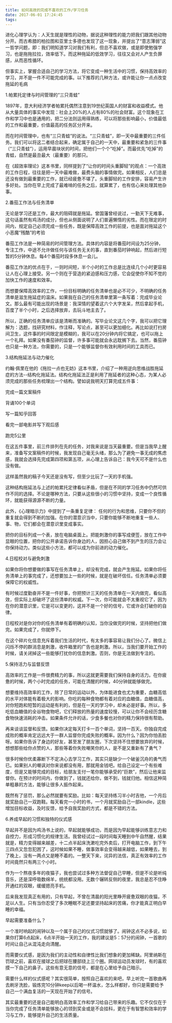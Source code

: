```yaml
---
title: 如何高效的完成不喜欢的工作/学习任务
date: 2017-06-01 17:24:45
tags:
---
```


进化心理学认为：人天生就是理性的动物，据说这种理性的能力把我们跟其他动物分开。而古希腊的柏拉图和亚里士多德也发现了这一现象，并提出了“意志薄弱”这一哲学问题，即：我们明知道学习对我们有利，但总不喜欢做，或是即使勉强学习，也是拖拖拉拉，效率低下。而这种拖延的低效学习，往往又会对人产生负罪感，从而恶性循环。

   但事实上，掌握合适自己的学习方法，将它变成一种生活中的习惯，保持高效率的学习，并不是一件不可能完成的事。以下推荐的几种方法，或许能让你一点点改变拖延的毛病

1.帕累托定律与时间管理的“三只青蛙” 
 
 1897年，意大利经济学者帕累托偶然注意到19世纪英国人的财富和收益模式。他从大量具体的事实中发现：社会上20%的人占有80%的社会财富。这个现象在工作和学习中也是通用的，把二分法则运用得熟练，可以将那些影响最小，价值最低的工作和最重要，价值最高的任务区分开来。

而在时间管理中，也有“三只青蛙”的说法。“三只青蛙”，即一天中最重要的三件任务。我们可以将这二者结合起来，确定属于自己的一天中，最重要和紧急的三件事（“三只青蛙”），运用早晨块状的时间，把他们一个个“吃掉”。而最优先“吃掉”的青蛙，自然是最丑最大（最重要）的那只。

在《超效率理论》这本书里，同样提到了“让你的时间头重脚轻”的观点：一个高效的工作日程，往往是把一天中最难做，最费头脑的事情做完。如果相反，人们总是还没有做到最重要的工作，就已经疲惫不堪了。头重脚轻的工作安排，容易产生许多好处。当你在早上完成了最难啃的任务之后，就算累了，也有信心来处理其他杂事。

2.番茄工作法与任务清单

无论是学习还是工作，最大的阻碍就是拖延。曾国藩曾经说过，一勤天下无难事，这句话虽然有鸡汤的成分，但也从侧面说明了人们普遍懒惰的劣性。而在限定的时间内，规定自己必须完成一些任务，既是保障高效工作的前提，也是面对拖延这个小恶魔“残酷”的考验   

番茄工作法是一种简易的时间管理方法。具体的内容是将番茄时间设为25分钟，专注工作，中途不允许做任何与该任务无关的事，直到番茄时钟响起，然后进行短暂的5分钟休息。每4个番茄时段多休息一会儿。

番茄工作法的优点在于，一则时间短，半个小时的工作总是比连续几个小时更容易让人在心理上接受。另一个则在于营造的紧迫感和压力感，它会促使你不知不觉的加快工作的速度和效率。

而想要保障高效率的工作，一份目标明确的任务清单也是必不可少，不明确的任务清单是滋生拖延症的温床。如果我在自己的任务清单里第一条写着：完成毕业论文。那么最有可能出现的场景是：我深情的望着这六个大字发呆，然后拿起手机，百度了半个小时，之后选择放弃，去玩斗地主去了。

所以，正确的任务清单应该是清晰而准确的。写毕业论文这几个字，我可以把它理解为：选题，找研究材料，作注释，写论点，甚至可以更加细化。再比如说打扫房间卫生，这件事的时间限定是模糊的，我可以在20分钟内将它搞定，也可以拖上一个礼拜。如果没有番茄钟的监督，许多事可能就会永远耽搁下去。当然，番茄钟也只是一种方法，你需要的，只是一个能够监督你有效利用时间的工具而已。

3.结构拖延法与动力催化

约翰·佩里在他的《拖拉一点也无妨》这本书里，介绍了一种用逆向思维战胜拖延症的方法--结构化拖延法。结构化拖延法正是利用了拖延者的这种心态，为某人必须完成的那些任务梳理出一个结构。譬如说我明天打算完成五件事：

完成一篇文案稿件

背诵100个单词

写一篇知乎回答

看完一部电影并写下观后感

跑完5公里

在这五件事里，前三件排列在先的任务，对我来说是当天最重要。但是当我早上醒来，准备写文案稿件的时候，我发现自己毫无头绪，那么为了避免一事无成的焦虑感，我就会选择先完成第四项和第五项，从心理上告诉自己：我今天可不是什么也没有做。

这样虽然我的稿子今天还是没有写，但至少比玩了一天的手机强。

这种结构拖延法与上述的帕累托定律看似矛盾，但是在不同的学习任务中仍然可供作不同的选择。不论是哪种方法，只要从这些很小的习惯中坚持，变成一个良性循环，就能获得源源不断的力量。

此外，《心理暗示力》中提到了一条重复定律：
任何的行为和思维，只要你不但的重复就会得到不断的加强。在你的潜意识当中，只要你能够不断地重复一些人、事、物，它们都会在潜意识里变成事实。

把你的目标列成一个表，放在电脑桌面上。把能刺激你的事写成便签，放在工作中显眼的位置，把你的公开承诺告诉你身边的人，因担心自己做不到产生的压力会让你保持动力。类似这些小方法，都可以成为你前进的动力催化。

4.日程校对与避免刺激

如果你将你想要做的事写在任务清单上，却没有完成，就会产生拖延。如果你将任务清单上的事完成了，还想要加上一些的时候，就是在破坏信任。任务清单必须要保障它的权威性。

有时候过度勤奋并不是一件好事，你把预计三天的任务清单在一天内做完，看似高效，但实际上却破坏了这份清单的权威。下一次，你可能就会不太重视它了，因为在你的潜意识里，它是可以变更的，这并不是一个好的信号，它或许会打破你的自律。

日程校对是你对你的任务清单有着明确的认知，当你没做完的时候，坚持把他们做完。如果完成了，你就停下。

在这个碎片化信息充斥着我们生活的时代，有太多的事容易让我们分心了。微信上闪烁不停的群消息是刺激，收件箱里的广告也是刺激。所以，当我们要开始工作的时候，请关闭掉这一些能够打扰你的信息刺激。否则，你是无法做到专注的。

5.保持活力与监督反馈

高效率的工作是一件很费精力的事，所以这就更需要我们保持自身的活力。在你疲惫的时候，两个小时完成的任务，可能在清醒的时候，40分钟就能够做完。

想要维持高效率的工作，除了日常的运动以外，为体能进食也尤为重要，血糖高低的水平对体能有着极大的影响。你吃的每种食物都有着对应的血糖值，血糖值高，对你短跑和短暂的运动是有利的，但是在一天的学习中，却未必是好事。所以，多吃低血糖值的全谷物食物吧，它们释放的热量的速度较慢，可以让你不会经历含糖食物快速消耗的冲击。如果条件允许的话，少食多餐也对你的精力保持很有帮助。

再来谈谈监督和反馈。如果你决定每天打卡一百个单词，坚持一百天。你独自完成成败的概率肯定远远大于一群人监督你完成失败的概率。因为什么？因为你怕丢脸呀。如果你告诉了身边的好友，甚至发了朋友圈，下次坚持不住想要放弃的时候，想想那些给你点赞的人，那些等着你失败嘲笑你的人，是不是又重新有了勇气？

很多时候你优柔寡断下不定决心去学习工作，其实只是缺少一个破釜沉舟的勇气而已。如果别人的嘲讽对你来说都没有用，那就用金钱吧。给自己设定一个有些难度，但是又能够完成的目标，给朋友支付一笔你能够承受的“巨款”，然后让他来监督你。在预计的时间内，你做到了，钱就还给你，做不到，钱就归他。相信这种简单粗暴的方法，能够让很多人振作起来。

既然有了惩罚，那么必然就要有奖励。比如：每天坚持练习半小时吉他，一个月后就奖励自己一双跑鞋。每天看完一小时的书，一个月就奖励自己一部kindle，这些增加目标收益，及时反馈，给予自我奖励的方式，都是不错的方法。

6.养成早起的习惯和独特的仪式感

早起并不是因为鸡汤书上说的，早起就能够成功，而是因为早起能够训练意志力和自控力，形成习惯化的规律生活。我曾经试过一段时间每天睡到中午自然醒，结果就是，精力变得越来越差，十二点半起床洗漱吃完外卖后，打开电脑工作，到下午三四点又忽忽犯困了，这时候如果不睡，做事效率会变得越来越低，如果睡去，到了晚上，没有一两点又是睡不着的。一整天下来，诧异的法信，真正有效率的工作时间竟然只有两三个小时。

作为一个熬夜多年的夜猫子，我也尝试过多种方法督促自己早睡，但是不论是听纯音乐，还是深呼吸数绵羊，统统都没用。无数个辗转反侧的夜里，我总是忍不住睁开通红的双眼，缓缓摁亮手机。

后来我发现真正有用的，只有早起，不曾在清晨的阳光里睁开疲惫双眼的夜猫，不足以人生。只有当你忍受了多次睡眠不足还要坚持起床的苦痛，你才能真正明白早睡的幸福。

早起需要准备什么？

一个准时响起的闹钟以及一个属于自己的仪式习惯就够了。闹钟这点不必多说，如果你打算6点起床，6点半开始一天的工作，我的建议是5：57分的闹钟，一首歌的时间让自己从混沌走向清醒。

而需要仪式感，是因为我们的主动性和自律性比我们想象的更加稀缺。阿里纳斯在罚球之前，喜欢在接球之后把球在腰部绕上三个圈。网球运动员发球时，有的喜欢摸一下自己的鼻子。这些有意无意的信号，都是在心里给予自己暗示。

需要什么样的仪式感呢？其实很简单，按照自己喜欢的来吧，早上听完一首歌曲再去刷牙洗脸，锻炼完10分钟keep以后喝一杯温水，怎么样都好，你只是需要给予自己一个满血复活的一天现在开始了的信号。


其实最重要的还是自己能明白高效率工作和学习给自己带来的乐趣。它不仅仅在于当你完成了任务清单能够放心的领到奖金或是不会挂科，更在于有智慧和效率的学习与工作，能够提升自己的生活质量。

